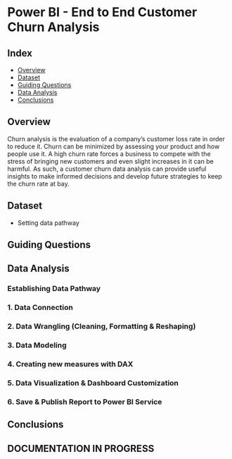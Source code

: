 # Power BI - End to End Customer Churn Analysis

## Index

- [Overview](https://github.com/AlvaroM99/Power-BI---Customer-Churn-Analysis#overview)
- [Dataset](https://github.com/AlvaroM99/Power-BI---Customer-Churn-Analysis#dataset)
- [Guiding Questions](https://github.com/AlvaroM99/Power-BI---Customer-Churn-Analysis#guiding-questions)
- [Data Analysis](https://github.com/AlvaroM99/Power-BI---Customer-Churn-Analysis#data-analysis)
- [Conclusions](https://github.com/AlvaroM99/Power-BI---Customer-Churn-Analysis#conclusions) 

## Overview

Churn analysis is the evaluation of a company’s customer loss rate in order to reduce it. Churn can be minimized by assessing your product and how people use it. A high churn rate forces a business to compete with the stress of bringing new customers and even slight increases in it can be harmful. As such, a customer churn data analysis can provide useful insights to make informed decisions and develop future strategies to keep the churn rate at bay.

## Dataset
  - Setting data pathway


## Guiding Questions


## Data Analysis

### Establishing Data Pathway 

### 1. Data Connection

### 2. Data Wrangling (Cleaning, Formatting & Reshaping)

### 3. Data Modeling

### 4. Creating new measures with DAX

### 5. Data Visualization & Dashboard Customization

### 6. Save & Publish Report to Power BI Service


## Conclusions














## DOCUMENTATION IN PROGRESS
